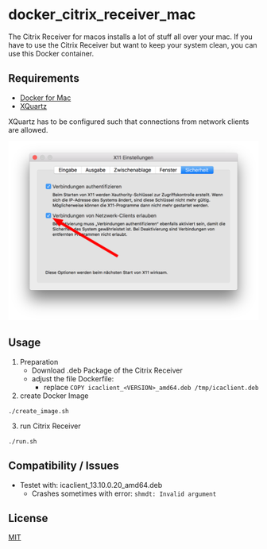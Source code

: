 # docker_citrix_receiver_mac

The Citrix Receiver for macos installs a lot of stuff all over your mac.
If you have to use the Citrix Receiver but want to keep your system clean, you can use this Docker container.

## Requirements

* [Docker for Mac](https://www.docker.com/docker-mac)
* [XQuartz](https://www.xquartz.org)

XQuartz has to be configured such that connections from network clients are allowed.

![XQuartz Settings connection from network clients allowed](./XQuartz_settings.png)

## Usage

1. Preparation
    * Download .deb Package of the Citrix Receiver
    * adjust the file Dockerfile:
        * replace `COPY icaclient_<VERSION>_amd64.deb /tmp/icaclient.deb`
2. create Docker Image
```
./create_image.sh
```
3. run Citrix Receiver
```
./run.sh
```

## Compatibility / Issues
* Testet with: icaclient_13.10.0.20_amd64.deb
    * Crashes sometimes with error: `shmdt: Invalid argument`

## License

[MIT](./LICENSE.txt)

